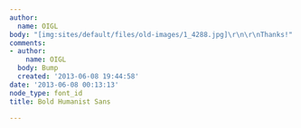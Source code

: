 ```yaml
---
author:
  name: OIGL
body: "[img:sites/default/files/old-images/1_4288.jpg]\r\n\r\nThanks!"
comments:
- author:
    name: OIGL
  body: Bump
  created: '2013-06-08 19:44:58'
date: '2013-06-08 00:13:13'
node_type: font_id
title: Bold Humanist Sans

---
```

